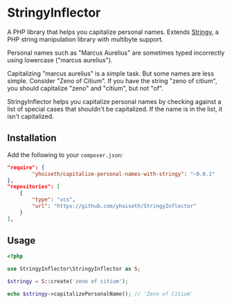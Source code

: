 # StringyInflector
A PHP library that helps you capitalize personal names. Extends [Stringy](https://github.com/danielstjules/Stringy), a PHP string manipulation library with multibyte support.

Personal names such as "Marcus Aurelius" are sometimes typed incorrectly using lowercase ("marcus aurelius").

Capitalizing "marcus aurelius" is a simple task. But some names are less simple. Consider "Zeno of Citium". If you have the string "zeno of citium", you should capitalize "zeno" and "citium", but not "of".

StringyInflector helps you capitalize personal names by checking against a list of special cases that shouldn't be capitalized. If the name is in the list, it isn't capitalized.

 
## Installation
Add the following to your `composer.json`:

```json
"require": {
        "yhoiseth/capitalize-personal-names-with-stringy": "~0.0.1"
},
"repositories": [
    {
        "type": "vcs",
        "url": "https://github.com/yhoiseth/StringyInflector"
    }
],
```

## Usage
```php
<?php

use StringyInflector\StringyInflector as S;

$stringy = S::create('zeno of citium');

echo $stringy->capitalizePersonalName(); // 'Zeno of Citium'
```
